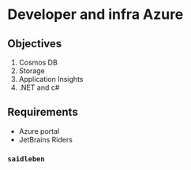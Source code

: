 # Developer and infra Azure

## Objectives
1. Cosmos DB 
2. Storage 
3. Application Insights
4. .NET and c#

## Requirements
+ Azure portal
+ JetBrains Riders

### `saidleben`

